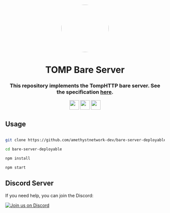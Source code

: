 <div align="center">

<kbd>
<img style="border-radius:50%" height="150px" src="https://raw.githubusercontent.com/amethystnetwork-dev/bare-server-deployable/master/logo.png">
</kbd>

<h1>TOMP Bare Server</h1>

<h3>This repository implements the TompHTTP bare server. See the specification <a href="https://github.com/tomphttp/specifications/blob/master/BareServer.md">here</a>.</h3>

<a href="https://amethystnetwork-dev.github.io/utils/deploy/heroku?repo=bare-server-deployable"><img height="30px" src="https://img.shields.io/badge/heroku-%23430098.svg?style=for-the-badge&logo=heroku&logoColor=white"><img></a>
<a href="https://amethystnetwork-dev.github.io/docs/about-replit?repo=bare-server-deployable"><img height="30px" src="https://amethystnetwork-dev.github.io/assets/replit.svg"><img></a>
<a href="https://railway.app/new/template?template=https://github.com/amethystnetwork-dev/bare-server-deployable"><img height="30px" src="https://img.shields.io/badge/Railway-%234f0599.svg?style=for-the-badge&logo=railway&logoColor=white"><img></a>
</div>

## Usage

```bash

git clone https://github.com/amethystnetwork-dev/bare-server-deployable

cd bare-server-deployable

npm install

npm start

```

## Discord Server

If you need help, you can join the Discord:

[![Join us on Discord](https://invidget.switchblade.xyz/J3VPy5Vy8x?theme=light)](https://discord.gg/J3VPy5Vy8x)

